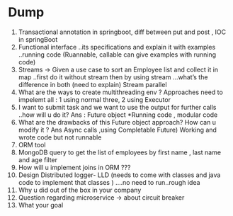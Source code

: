 # Dump
1. Transactional annotation in springboot, diff between put and post , IOC in springBoot
2. Functional interface ..its specifications and explain it with examples ..running code
(Ruannable, callable can give examples with running code)
3. Streams -> Given a use case to sort an Employee list and collect it in map ..first do it without stream then by using stream …what’s the difference in both (need to explain)
Stream parallel
4.  What are the ways to create multithreading env ?
    Approaches need to impelemt all : 1 using normal three, 2 using Executor
5.  I want to submit task and we want to use the output for further calls ..how will u do it? Ans : Future object
    *Running code , modular code
6. What are the drawbacks of this Future object approach? How can u modify it ? Ans Async calls ,using Completable Future)
    Working and wrote code but not runnable
7. ORM tool
8. MongoDB query to get the list of employees by first name , last name and age filter
9.  How will u implement joins in ORM ???
10.  Design Distributed logger-
LLD (needs to come with classes and java code to implement that classes ) ….no need to run..rough idea
11. Why u did out of the box in your company
12. Question regarding microservice -> about circuit breaker
13. What your goal

